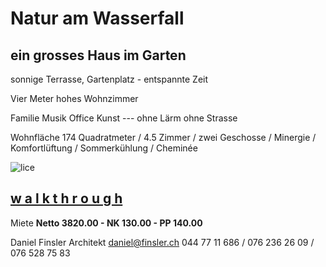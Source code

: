 # **Natur am Wasserfall**

## ein grosses Haus im Garten

sonnige Terrasse, Gartenplatz - entspannte Zeit

Vier Meter hohes Wohnzimmer

Familie Musik Office Kunst --- ohne Lärm ohne Strasse

Wohnfläche 174 Quadratmeter  / 4.5 Zimmer  / zwei Geschosse  / Minergie / Komfortlüftung / Sommerkühlung / Cheminée

![lice](.attachments.5692/lice.gif)



##    [**w a l k t h r o u g h**](https://my.matterport.com/show/?m=CShoARNzPcW)   

Miete **Netto 3820.00  -  NK 130.00  -  PP 140.00**

Daniel Finsler Architekt [daniel@finsler.ch](www.finsler.ch)  044 77 11 686  /  076 236 26 09  /  076 528 75 83
